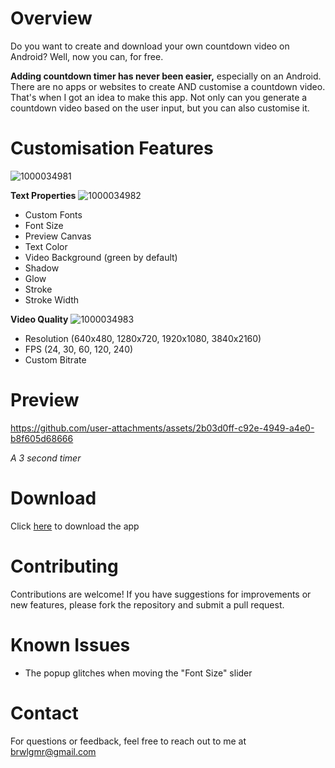 # Overview

Do you want to create and download your own countdown video on Android?
Well, now you can, for free.

**Adding countdown timer has never been easier,** especially on an Android.
There are no apps or websites to create AND customise a countdown video.
That's when I got an idea to make this app. Not only can you generate a countdown video based on the user input, but you can also customise it.

# Customisation Features

![1000034981](https://github.com/user-attachments/assets/f0a63dae-2ad0-49c9-b28e-3cc5d5736449)

**Text Properties**
![1000034982](https://github.com/user-attachments/assets/c439334f-4e61-440e-8664-dfe43117140b)
- Custom Fonts
- Font Size
- Preview Canvas
- Text Color
- Video Background (green by default)
- Shadow
- Glow
- Stroke
- Stroke Width
  
**Video Quality**
![1000034983](https://github.com/user-attachments/assets/f1818f42-6b73-41ce-a3c6-198a204acae9)
- Resolution (640x480, 1280x720, 1920x1080, 3840x2160)
- FPS (24, 30, 60, 120, 240)
- Custom Bitrate

# Preview

https://github.com/user-attachments/assets/2b03d0ff-c92e-4949-a4e0-b8f605d68666

*A 3 second timer*

# Download

Click [here](https://github.com/muhtadshah/Countdown-Video-Maker/releases/download/Releases/app-release-unsigned.apk) to download the app

# Contributing
Contributions are welcome! If you have suggestions for improvements or new features, please fork the repository and submit a pull request.

# Known Issues
- The popup glitches when moving the "Font Size" slider

# Contact

For questions or feedback, feel free to reach out to me at brwlgmr@gmail.com

